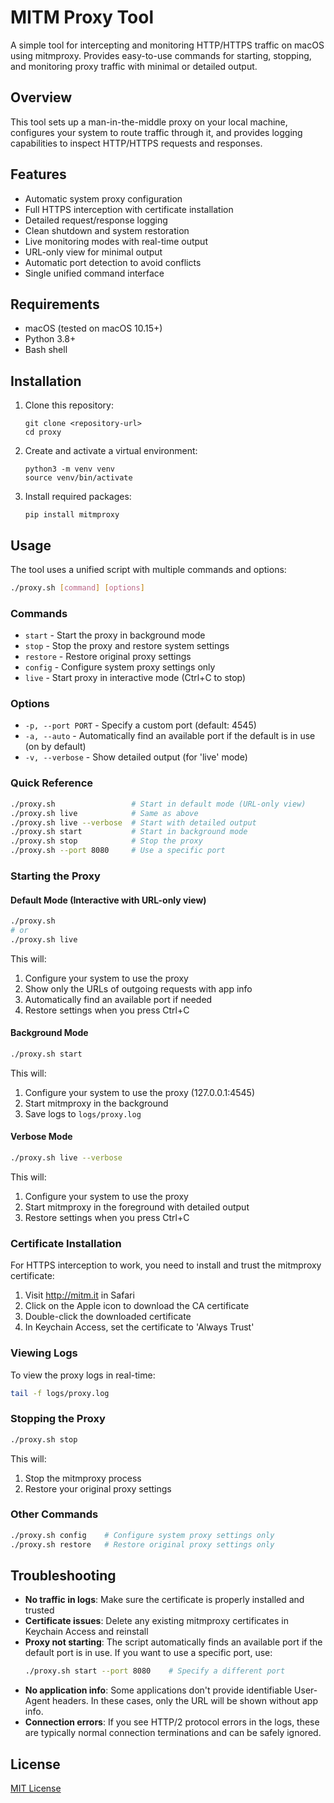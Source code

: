 # MITM Proxy Tool

A simple tool for intercepting and monitoring HTTP/HTTPS traffic on macOS using mitmproxy. Provides easy-to-use commands for starting, stopping, and monitoring proxy traffic with minimal or detailed output.

## Overview

This tool sets up a man-in-the-middle proxy on your local machine, configures your system to route traffic through it, and provides logging capabilities to inspect HTTP/HTTPS requests and responses.

## Features

- Automatic system proxy configuration
- Full HTTPS interception with certificate installation
- Detailed request/response logging
- Clean shutdown and system restoration
- Live monitoring modes with real-time output
- URL-only view for minimal output
- Automatic port detection to avoid conflicts
- Single unified command interface

## Requirements

- macOS (tested on macOS 10.15+)
- Python 3.8+
- Bash shell

## Installation

1. Clone this repository:
   ```
   git clone <repository-url>
   cd proxy
   ```

2. Create and activate a virtual environment:
   ```
   python3 -m venv venv
   source venv/bin/activate
   ```

3. Install required packages:
   ```
   pip install mitmproxy
   ```

## Usage

The tool uses a unified script with multiple commands and options:

```bash
./proxy.sh [command] [options]
```

### Commands

- `start` - Start the proxy in background mode
- `stop` - Stop the proxy and restore system settings
- `restore` - Restore original proxy settings
- `config` - Configure system proxy settings only
- `live` - Start proxy in interactive mode (Ctrl+C to stop)

### Options

- `-p, --port PORT` - Specify a custom port (default: 4545)
- `-a, --auto` - Automatically find an available port if the default is in use (on by default)
- `-v, --verbose` - Show detailed output (for 'live' mode)

### Quick Reference

```bash
./proxy.sh                 # Start in default mode (URL-only view)
./proxy.sh live            # Same as above
./proxy.sh live --verbose  # Start with detailed output
./proxy.sh start           # Start in background mode
./proxy.sh stop            # Stop the proxy
./proxy.sh --port 8080     # Use a specific port
```

### Starting the Proxy

#### Default Mode (Interactive with URL-only view)

```bash
./proxy.sh
# or
./proxy.sh live
```

This will:
1. Configure your system to use the proxy
2. Show only the URLs of outgoing requests with app info
3. Automatically find an available port if needed
4. Restore settings when you press Ctrl+C

#### Background Mode

```bash
./proxy.sh start
```

This will:
1. Configure your system to use the proxy (127.0.0.1:4545)
2. Start mitmproxy in the background
3. Save logs to `logs/proxy.log`

#### Verbose Mode

```bash
./proxy.sh live --verbose
```

This will:
1. Configure your system to use the proxy
2. Start mitmproxy in the foreground with detailed output
3. Restore settings when you press Ctrl+C

### Certificate Installation

For HTTPS interception to work, you need to install and trust the mitmproxy certificate:

1. Visit http://mitm.it in Safari
2. Click on the Apple icon to download the CA certificate
3. Double-click the downloaded certificate
4. In Keychain Access, set the certificate to 'Always Trust'

### Viewing Logs

To view the proxy logs in real-time:

```bash
tail -f logs/proxy.log
```

### Stopping the Proxy

```bash
./proxy.sh stop
```

This will:
1. Stop the mitmproxy process
2. Restore your original proxy settings

### Other Commands

```bash
./proxy.sh config    # Configure system proxy settings only
./proxy.sh restore   # Restore original proxy settings only
```

## Troubleshooting

- **No traffic in logs**: Make sure the certificate is properly installed and trusted
- **Certificate issues**: Delete any existing mitmproxy certificates in Keychain Access and reinstall
- **Proxy not starting**: The script automatically finds an available port if the default port is in use. If you want to use a specific port, use:
  ```bash
  ./proxy.sh start --port 8080    # Specify a different port
  ```
- **No application info**: Some applications don't provide identifiable User-Agent headers. In these cases, only the URL will be shown without app info.
- **Connection errors**: If you see HTTP/2 protocol errors in the logs, these are typically normal connection terminations and can be safely ignored.

## License

[MIT License](LICENSE)
